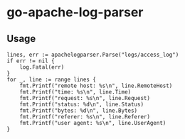 go-apache-log-parser
====================

## Usage
	lines, err := apachelogparser.Parse("logs/access_log")
	if err != nil {
		log.Fatal(err)
	}
	for _, line := range lines {
		fmt.Printf("remote host: %s\n", line.RemoteHost)
		fmt.Printf("time: %s\n", line.Time)
		fmt.Printf("request: %s\n", line.Request)
		fmt.Printf("status: %d\n", line.Status)
		fmt.Printf("bytes: %d\n", line.Bytes)
		fmt.Printf("referer: %s\n", line.Referer)
		fmt.Printf("user agent: %s\n", line.UserAgent)
	}
